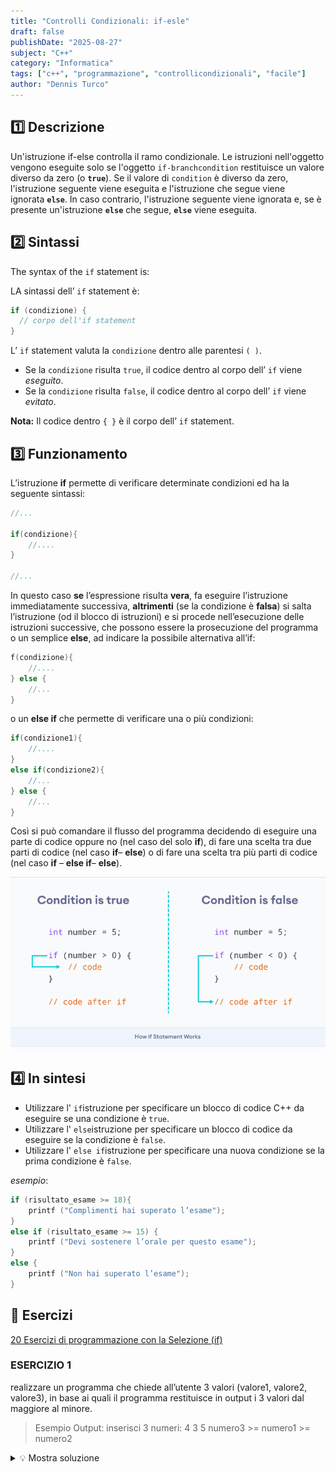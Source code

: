 ```yaml
---
title: "Controlli Condizionali: if-esle"
draft: false
publishDate: "2025-08-27"
subject: "C++"
category: "Informatica"
tags: ["c++", "programmazione", "controllicondizionali", "facile"]
author: "Dennis Turco"
---
```


## 1️⃣ Descrizione

Un'istruzione if-else controlla il ramo condizionale. Le istruzioni nell'oggetto vengono eseguite solo se l'oggetto `if-branchcondition` restituisce un valore diverso da zero (o **`true`**). Se il valore di `condition` è diverso da zero, l'istruzione seguente viene eseguita e l'istruzione che segue viene ignorata **`else`**. In caso contrario, l'istruzione seguente viene ignorata e, se è presente un'istruzione **`else`** che segue, **`else`** viene eseguita.

## 2️⃣ Sintassi

The syntax of the `if` statement is:

LA sintassi dell’ `if` statement è:

```c
if (condizione) {
  // corpo dell'if statement
}
```

L’ `if` statement valuta la `condizione` dentro alle parentesi `( )`.

- Se la `condizione` risulta `true`, il codice dentro al corpo dell’ `if` viene *eseguito*.
- Se la `condizione` risulta `false`, il codice dentro al corpo dell’ `if` viene *evitato*.

**Nota:** Il codice dentro `{ }` è il corpo dell’ `if` statement.

## 3️⃣ Funzionamento

L’istruzione **if** permette di verificare determinate condizioni ed ha la seguente sintassi:

```c
//...

if(condizione){
    //....
}

//...
```

In questo caso **se** l’espressione risulta **vera**, fa eseguire l’istruzione immediatamente successiva, **altrimenti** (se la condizione è **falsa**) si salta l’istruzione (od il blocco di istruzioni) e si procede nell’esecuzione delle istruzioni successive, che possono essere la prosecuzione del programma o un semplice **else**, ad indicare la possibile alternativa all’if:

```c
f(condizione){
    //....
} else {
    //...
}
```

o un **else if** che permette di verificare una o più condizioni:

```c
if(condizione1){
    //....
}
else if(condizione2){
    //...
} else {
    //...
}
```

Così si può comandare il flusso del programma decidendo di eseguire una parte di codice oppure no (nel caso del solo **if**), di fare una scelta tra due parti di codice (nel caso **if**– **else**) o di fare una scelta tra più parti di codice (nel caso **if** – **else if**– **else**).

![Controlli](../../../assets/for_pages/controllicondizionali.png)

## 4️⃣ In sintesi

- Utilizzare l' `if`istruzione per specificare un blocco di codice C++ da eseguire se una condizione è `true`.
- Utilizzare l' `else`istruzione per specificare un blocco di codice da eseguire se la condizione è `false`.
- Utilizzare l' `else if`istruzione per specificare una nuova condizione se la prima condizione è `false`.

*esempio*:

```c
if (risultato_esame >= 18){
    printf ("Complimenti hai superato l’esame");
}
else if (risultato_esame >= 15) {
    printf ("Devi sostenere l’orale per questo esame");
}
else {
    printf ("Non hai superato l’esame");
}
```

## 📑 Esercizi

[20 Esercizi di programmazione con la Selezione (if)](https://ticoprof.wordpress.com/2016/03/29/esercizi-di-programmazione-selezione/)

### ESERCIZIO 1

realizzare un programma che chiede all’utente 3 valori (valore1, valore2, valore3), in base ai quali il programma restituisce in output i 3 valori dal maggiore al minore.

> Esempio Output:
inserisci 3 numeri:
4
3
5
numero3 >= numero1 >= numero2
<details>
<summary>💡 Mostra soluzione</summary>

```cpp
#include <iostream>
using namespace std;

int main() {
    int numero1;
    int numero2;
    int numero3;

    cout << "inserisci 3 numeri: ";
    cin >> numero1;
    cin >> numero2;
    cin >> numero3;

if (numero1 >= numero2 && numero1 >= numero3) {
        if (numero2 >= numero3) {
            cout << "numero1 >= numero2 >= numero3" << endl;
        }
        else {
            cout << "numero1 >= numero3 >= numero2" << endl;
        }
    }
    else if (numero2 >= numero1 && numero2 >= numero3) {
        if (numero1 >= numero3) {
            cout << "numero2 >= numero1 >= numero3" << endl;
        }
        else {
            cout << "numero2 >= numero3 >= numero1" << endl;
        }
    }
    else {
        if (numero2 >= numero1) {
            cout << "numero3 >= numero2 >= numero1" << endl;
        }
        else {
            cout << "numero3 >= numero1 >= numero2" << endl;
        }
    }
        return 0;
}
```

</summary>

### ESERCIZIO 2

realizzare un programma che chiede all’utente 2 valori, in base ai quali il programma dice qual è il maggiore, oppure uguali nel caso.

> Esempio Output:
inserisci primo valore:  7
inserisci secondo valore: 3
il numero maggiore e':  7
<details>
<summary>💡 Mostra soluzione</summary>

```cpp
#include <iostream>
using namespace std;

int main(){
    int x;
    int y;

    cout << "inserisci primo valore: ";
    cin >> x;

    cout << "inserisci secondo valore: ";
    cin >> y;

    if(x>y){
        cout << "il numero maggiore e': " << x;
    }
    else if(x<y){
        cout << "il numero maggiore e': " << y;
    }
    else{
        cout << "i numeroi sono uguali";
    }
    return 0;
}
```

</summary>

### ESERCIZIO 3

realizzare un programma che chiede all’utente 1 valore, se il valore è:

$x>1 ∧ x < 5$  → il voto è estremamente insufficiente

$x>=5 ∧ x < 6$  → il voto è insufficiente

$x>=6 ∧ x < 7$  → il voto è sufficiente

$x>=7 ∧ x < 8$  → il voto è buono

$x>=8 ∧ x < 9$  → il voto è ottimo

$x>=9 ∧ x <= 10$  → il voto è eccellente

$x<0 ∨ x>10$  → il voto non è valido

> Esempio Output:
inserisci valore:  7
il voto e’ buono
<details>
<summary>💡 Mostra soluzione</summary>

```cpp
#include <iostream>
using namespace std;

int main(){

    float val;

    cout << "inserisci valore: ";
    cin >> val;

    if(val1>1 && val1<5){
        cout << "il voto e' estremamente insufficiente";
    }
    else if(val1>=5 && val1<6){
        cout << "il voto e' insufficiente";
    }
    else if(val1>=6 && val1<7){
        cout << "il voto e' sufficiente";
    }
    else if(val1>=7 && val1<8){
        cout << "il voto e' buono";
    }
    else if(val1>=8 && val1<9){
        cout << "il voto e' ottimo";
    }
    else if(val1>=9 && val1<=10){
        cout << "il voto e' eccellente";
    }
    else if(val1<0 || val1>10){
        cout << "il voto non e' valido";
    }
    else {
        cout << "errore...";
    }

    return 0;

}
```

</summary>

